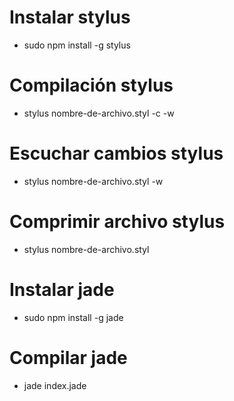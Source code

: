 # Instalar stylus
* sudo npm install -g stylus

# Compilación stylus
* stylus nombre-de-archivo.styl -c -w

# Escuchar cambios stylus
* stylus nombre-de-archivo.styl -w

# Comprimir archivo stylus
* stylus nombre-de-archivo.styl

# Instalar jade
* sudo npm install -g jade

# Compilar jade
* jade index.jade